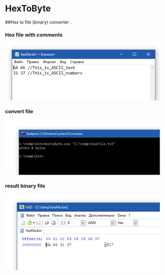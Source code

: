 # HexToByte
##Hex to file (binary) converter . 

### Hex file  with comments 
![hex](/hex.PNG?raw=true)

### convert file 
![prog](/prog.PNG?raw=true)

### result  binary file 
![binary](/binary.PNG?raw=true)